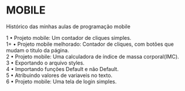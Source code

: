 # MOBILE
Histórico das minhas aulas de programação mobile

1 • Projeto mobile: Um contador de cliques simples.<br>
1+ • Projeto mobile melhorado: Contador de cliques, com botões que mudam o titulo da página.<br>
2 • Projeto mobile: Uma calculadora de índice de massa corporal(IMC).<br>
3 • Exportando o arquivo styles. <br>
4 • Importando funções Default e não Default. <br>
5 • Atribuindo valores de variaveis no texto. <br>
6 • Projeto mobile: Uma tela de login simples. <br>
